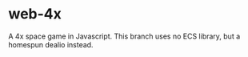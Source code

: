 # web-4x

A 4x space game in Javascript. This branch uses no ECS library, but a homespun dealio instead.
